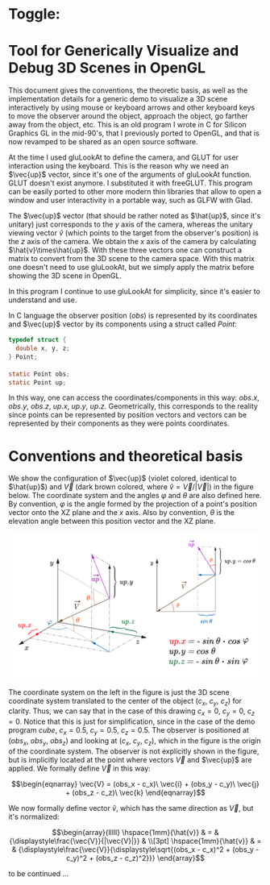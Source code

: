 # Toggle: 

# Tool for Generically Visualize and Debug 3D Scenes in OpenGL

This document gives the conventions, the theoretic basis, as well as the implementation details for a generic demo to visualize a 3D scene interactively by using mouse or keyboard arrows and other keyboard keys to move the observer around the object, approach the object, go farther away from the object, etc. This is an old program I wrote in C for Silicon Graphics GL in the mid-90's, that I previously ported to OpenGL, and that is now revamped to be shared as an open source software. 

At the time I used gluLookAt to define the camera, and GLUT for user interaction using the keyboard. This is the reason why we need an $\vec{up}$ vector, since it's one of the arguments of gluLookAt function. GLUT doesn't exist anymore. I substituted it with freeGLUT. This program can be easily ported to other more modern thin libraries that allow to open a window and user interactivity in a portable way, such as GLFW with Glad. 

The $\vec{up}$ vector (that should be rather noted as $\hat{up}$, since it's unitary) just corresponds to the $y$ axis of the camera, whereas the unitary viewing vector $\hat{v}$ (which points to the target from the observer's position) is the $z$ axis of the camera. We obtain the $x$ axis of the camera by calculating $\hat{v}\times\hat{up}$. With these three vectors one can construct a matrix to convert from the 3D scene to the camera space. With this matrix one doesn't need to use gluLookAt, but we simply apply the matrix before showing the 3D scene in OpenGL.

In this program I continue to use gluLookAt for simplicity, since it's easier to understand and use.

In C language the observer position ($obs$) is represented by its coordinates and $\vec{up}$ vector by its components using a struct called $Point$:

``` C
typedef struct {
  double x, y, z;
} Point;

static Point obs;
static Point up;
```

 In this way, one can access the coordinates/components in this way: $obs.x$, $obs.y$, $obs.z$, $up.x$, $up.y$, $up.z$. Geometrically, this corresponds to the reality since points can be represented by position vectors and vectors can be represented by their components as they were points coordinates.

# Conventions and theoretical basis

We show the configuration of $\vec{up}$ (violet colored, identical to $\hat{up}$) and $\vec{V}$ (dark brown colored, where $\hat{v} = \vec{V}/|\vec{V}|$) in the figure below. The coordinate system and the angles $\varphi$ and $\theta$ are also defined here. By convention, $\varphi$ is the angle formed by the projection of a point's position vector onto the XZ plane and the $x$ axis. Also by convention,  $\theta$  is the elevation angle between this position vector and the XZ plane. 

![](coordinate-system.svg)

The coordinate system on the left in the figure is just the 3D scene coordinate system translated to the center of the object ($c_x$, $c_y$, $c_z$) for clarity. Thus, we can say that in the case of this drawing $c_x=0$, $c_y=0$, $c_z =0$. Notice that this is just for simplification, since in the case of the demo program *cube*, $c_x=0.5$, $c_y=0.5$, $c_z =0.5$.  The observer is positioned at ($obs_x$, $obs_y$, $obs_z$) and looking at  ($c_x$, $c_y$, $c_z$), which in the figure is the origin of the coordinate system. The observer is not explicitly shown in the figure, but is implicitly located at the point where vectors $\vec{V}$ and $\vec{up}$ are applied. We formally define $\vec{V}$ in this way:

```math
\begin{eqnarray}
\vec{V} = (obs_x - c_x)\ \vec{i} + (obs_y - c_y)\ \vec{j} + (obs_z - c_z)\ \vec{k}
\end{eqnarray}
```
We now formally define vector $\hat{v}$,  which has the same direction as $\vec{V}$, but it's normalized:
```math
\begin{array}{lllll} 
	\hspace{1mm}{\hat{v}} & = & {\displaystyle\frac{\vec{V}}{|\vec{V}|}} & \\[3pt]
	\hspace{1mm}{\hat{v}} & = & {\displaystyle\frac{\vec{V}}{\displaystyle\sqrt{(obs_x - c_x)^2 + (obs_y - c_y)^2 + (obs_z - c_z)^2}}}
\end{array}
```

to be continued ...
